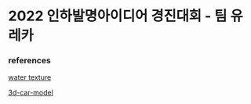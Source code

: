 # 2022 인하발명아이디어 경진대회 - 팀 유레카


### references

[water texture](https://3dtextures.me/2018/11/29/water-002/)

[3d-car-model](https://github.com/santosharron/3D-car-model)
